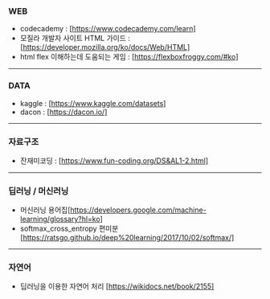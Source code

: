 ### WEB
- codecademy : [https://www.codecademy.com/learn]
- 모질라 개발자 사이트 HTML 가이드 : [https://developer.mozilla.org/ko/docs/Web/HTML]
- html flex 이해하는데 도움되는 게임 : [https://flexboxfroggy.com/#ko]

-----

### DATA
- kaggle : [https://www.kaggle.com/datasets]
- dacon : [https://dacon.io/]

-----

### 자료구조
- 잔재미코딩 : [https://www.fun-coding.org/DS&AL1-2.html]

-----

### 딥러닝 / 머신러닝
- 머신러닝 용어집[https://developers.google.com/machine-learning/glossary?hl=ko]
- softmax_cross_entropy 편미분 [https://ratsgo.github.io/deep%20learning/2017/10/02/softmax/] 

-----

### 자연어
- 딥러닝을 이용한 자연어 처리  [https://wikidocs.net/book/2155]
